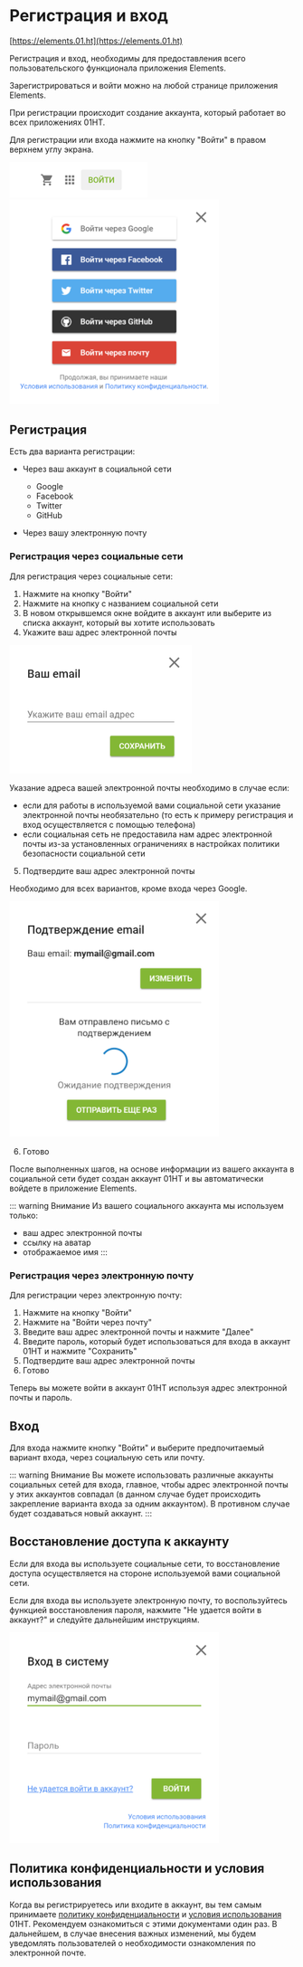 # Регистрация и вход

[https://elements.01.ht](https://elements.01.ht)

Регистрация и вход, необходимы для предоставления всего пользовательского функционала приложения Elements.

Зарегистрироваться и войти можно на любой странице приложения Elements.

При регистрации происходит создание аккаунта, который работает во всех приложениях 01HT.

Для регистрации или входа нажмите на кнопку "Войти" в правом верхнем углу экрана.

<div class="center">
    <img style="max-width:244px;" src="./1.png">
</div>

<div class="center">
    <img style="max-width:370px;" src="./2.png">
</div>

## Регистрация

Есть два варианта регистрации:

* Через ваш аккаунт в социальной сети
    * Google
    * Facebook
    * Twitter
    * GitHub

* Через вашу электронную почту

### Регистрация через социальные сети

Для регистрация через социальные сети:

1) Нажмите на кнопку "Войти"
2) Нажмите на кнопку с названием социальной сети
3) В новом открывшемся окне войдите в аккаунт или выберите из списка аккаунт, который вы хотите использовать
4) Укажите ваш адрес электронной почты

<div class="center">
    <img style="max-width:322px;" src="./5.png">
</div>

Указание адреса вашей электронной почты необходимо в случае если:

* если для работы в используемой вами социальной сети указание электронной почты необязательно (то есть к примеру регистрация и вход осуществляется с помощью телефона)
* если социальная сеть не предоставила нам адрес электронной почты из-за установленных ограничениях в настройках политики безопасности социальной сети

5) Подтвердите ваш адрес электронной почты

Необходимо для всех вариантов, кроме входа через Google.

<div class="center">
    <img style="max-width:370px;" src="./4.png">
</div>

6) Готово

После выполненных шагов, на основе информации из вашего аккаунта в социальной сети будет создан аккаунт 01HT и вы автоматически войдете в приложение Elements.

::: warning Внимание
Из вашего социального аккаунта мы используем только:
* ваш адрес электронной почты
* ссылку на аватар
* отображаемое имя
:::

### Регистрация через электронную почту

Для регистрации через электронную почту:

1) Нажмите на кнопку "Войти"
2) Нажмите на "Войти через почту"
3) Введите ваш адрес электронной почты и нажмите "Далее"
4) Введите пароль, который будет использоваться для входа в аккаунт 01HT и нажмите "Сохранить"
5) Подтвердите ваш адрес электронной почты
4) Готово

Теперь вы можете войти в аккаунт 01HT используя адрес электронной почты и пароль.

## Вход

Для входа нажмите кнопку "Войти" и выберите предпочитаемый вариант входа, через социальную сеть или почту.

::: warning Внимание
Вы можете использовать различные аккаунты социальных сетей для входа, главное, чтобы адрес электронной почты у этих аккаунтов совпадал (в данном случае будет происходить закрепление варианта входа за одним аккаунтом). В противном случае будет создаваться новый аккаунт.
:::

## Восстановление доступа к аккаунту

Если для входа вы используете социальные сети, то восстановление доступа осуществляется на стороне используемой вами социальной сети.

Если для входа вы используете электронную почту, то воспользуйтесь функцией восстановления пароля, нажмите "Не удается войти в аккаунт?" и следуйте дальнейшим инструкциям.

<div class="center">
    <img style="max-width:370px;" src="./3.png">
</div>

## Политика конфиденциальности и условия использования

Когда вы регистрируетесь или входите в аккаунт, вы тем самым принимаете [политику конфиденциальности](https://01.ht/privacy) и [условия использования](https://01.ht/terms) 01HT. Рекомендуем ознакомиться с этими документами один раз. В дальнейшем, в случае внесения важных изменений, мы будем уведомлять пользователей о необходимости ознакомления по электронной почте.